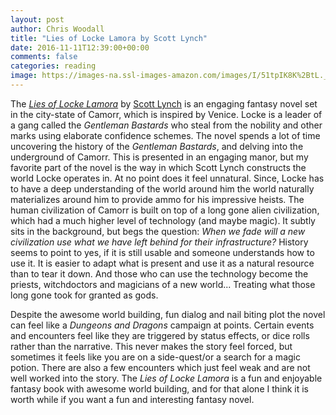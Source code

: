 ```yaml
---
layout: post
author: Chris Woodall
title: "Lies of Locke Lamora by Scott Lynch"
date: 2016-11-11T12:39:00+00:00
comments: false
categories: reading
image: https://images-na.ssl-images-amazon.com/images/I/51tpIK8K%2BtL._SX303_BO1,204,203,200_.jpg
---
```


The [_Lies of Locke Lamora_][amazon-link] by [Scott Lynch][scott-lynch] is an engaging fantasy novel set in the city-state of Camorr, which is inspired by Venice. Locke is a leader of a gang called the _Gentleman Bastards_ who steal from the nobility and other marks using elaborate confidence schemes. The novel spends a lot of time uncovering the history of the _Gentleman Bastards_, and delving into the underground of Camorr. This is presented in an engaging manor, but my favorite part of the novel is the way in which Scott Lynch constructs the world Locke operates in. At no point does it feel unnatural. Since, Locke has to have a deep understanding of the world around him the world naturally materializes around him to provide ammo for his impressive heists. The human civilization of Camorr is built on top of a long gone alien civilization, which had a much higher level of technology (and maybe magic). It subtly sits in the background, but begs the question: _When we fade will a new civilization use what we have left behind for their infrastructure?_ History seems to point to yes, if it is still usable and someone understands how to use it. It is easier to adapt what is present and use it as a natural resource than to tear it down. And those who can use the technology become the priests, witchdoctors and magicians of a new world... Treating what those long gone took for granted as gods.

Despite the awesome world building, fun dialog and nail biting plot the novel can feel like a _Dungeons and Dragons_ campaign at points. Certain events and encounters feel like they are triggered by status effects, or dice rolls rather than the narrative. This never makes the story feel forced, but sometimes it feels like you are on a side-quest/or a search for a magic potion. There are also a few encounters which just feel weak and are not well worked into the story. The _Lies of Locke Lamora_ is a fun and enjoyable fantasy book with awesome world building, and for that alone I think it is worth while if you want a fun and interesting fantasy novel.

[amazon-link]: http://amzn.to/2eMEhdm
[scott-lynch]: http://www.scottlynch.us/
